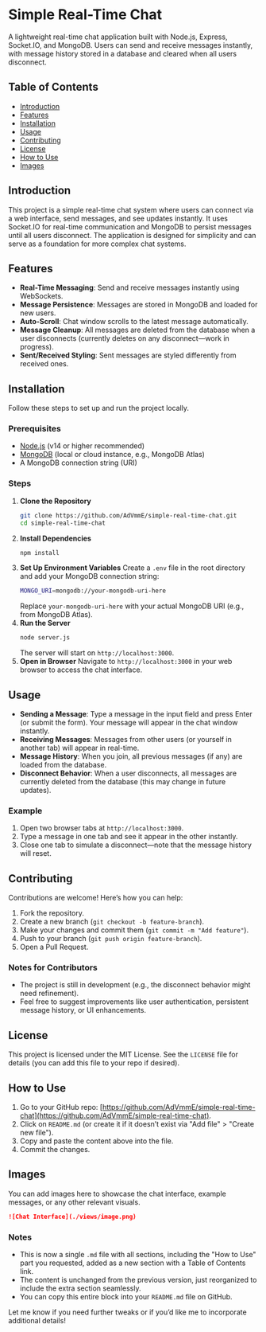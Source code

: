 # Simple Real-Time Chat
A lightweight real-time chat application built with Node.js, Express, Socket.IO, and MongoDB. Users can send and receive messages instantly, with message history stored in a database and cleared when all users disconnect.

## Table of Contents
- [Introduction](#introduction)
- [Features](#features)
- [Installation](#installation)
- [Usage](#usage)
- [Contributing](#contributing)
- [License](#license)
- [How to Use](#how-to-use)
- [Images](#images)

## Introduction
This project is a simple real-time chat system where users can connect via a web interface, send messages, and see updates instantly. It uses Socket.IO for real-time communication and MongoDB to persist messages until all users disconnect. The application is designed for simplicity and can serve as a foundation for more complex chat systems.

## Features
- **Real-Time Messaging**: Send and receive messages instantly using WebSockets.
- **Message Persistence**: Messages are stored in MongoDB and loaded for new users.
- **Auto-Scroll**: Chat window scrolls to the latest message automatically.
- **Message Cleanup**: All messages are deleted from the database when a user disconnects (currently deletes on any disconnect—work in progress).
- **Sent/Received Styling**: Sent messages are styled differently from received ones.

## Installation
Follow these steps to set up and run the project locally.

### Prerequisites
- [Node.js](https://nodejs.org/) (v14 or higher recommended)
- [MongoDB](https://www.mongodb.com/) (local or cloud instance, e.g., MongoDB Atlas)
- A MongoDB connection string (URI)

### Steps
1. **Clone the Repository**
   ```bash
   git clone https://github.com/AdVmmE/simple-real-time-chat.git
   cd simple-real-time-chat
   ```
2. **Install Dependencies**
   ```bash
   npm install
   ```
3. **Set Up Environment Variables**
   Create a `.env` file in the root directory and add your MongoDB connection string:
   ```bash
   MONGO_URI=mongodb://your-mongodb-uri-here
   ```
   Replace `your-mongodb-uri-here` with your actual MongoDB URI (e.g., from MongoDB Atlas).
4. **Run the Server**
   ```bash
   node server.js
   ```
   The server will start on `http://localhost:3000`.
5. **Open in Browser**
   Navigate to `http://localhost:3000` in your web browser to access the chat interface.

## Usage
- **Sending a Message**: Type a message in the input field and press Enter (or submit the form). Your message will appear in the chat window instantly.
- **Receiving Messages**: Messages from other users (or yourself in another tab) will appear in real-time.
- **Message History**: When you join, all previous messages (if any) are loaded from the database.
- **Disconnect Behavior**: When a user disconnects, all messages are currently deleted from the database (this may change in future updates).

### Example
1. Open two browser tabs at `http://localhost:3000`.
2. Type a message in one tab and see it appear in the other instantly.
3. Close one tab to simulate a disconnect—note that the message history will reset.

## Contributing
Contributions are welcome! Here’s how you can help:

1. Fork the repository.
2. Create a new branch (`git checkout -b feature-branch`).
3. Make your changes and commit them (`git commit -m "Add feature"`).
4. Push to your branch (`git push origin feature-branch`).
5. Open a Pull Request.

### Notes for Contributors
- The project is still in development (e.g., the disconnect behavior might need refinement).
- Feel free to suggest improvements like user authentication, persistent message history, or UI enhancements.

## License
This project is licensed under the MIT License. See the `LICENSE` file for details (you can add this file to your repo if desired).

## How to Use
1. Go to your GitHub repo: [https://github.com/AdVmmE/simple-real-time-chat](https://github.com/AdVmmE/simple-real-time-chat).
2. Click on `README.md` (or create it if it doesn’t exist via "Add file" > "Create new file").
3. Copy and paste the content above into the file.
4. Commit the changes.

## Images
You can add images here to showcase the chat interface, example messages, or any other relevant visuals.

```markdown
![Chat Interface](./views/image.png)

```

### Notes
- This is now a single `.md` file with all sections, including the "How to Use" part you requested, added as a new section with a Table of Contents link.
- The content is unchanged from the previous version, just reorganized to include the extra section seamlessly.
- You can copy this entire block into your `README.md` file on GitHub.

Let me know if you need further tweaks or if you’d like me to incorporate additional details!

